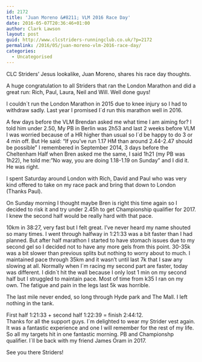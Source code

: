 ```yaml
---
id: 2172
title: 'Juan Moreno &#8211; VLM 2016 Race Day'
date: 2016-05-07T20:36:46+01:00
author: Clark Lawson
layout: post
guid: http://www.clcstriders-runningclub.co.uk/?p=2172
permalink: /2016/05/juan-moreno-vlm-2016-race-day/
categories:
  - Uncategorised
---
```

CLC Striders&#8217; Jesus lookalike, Juan Moreno, shares his race day thoughts.<!--more-->

A huge congratulation to all Striders that ran the London Marathon and did a great run: Rich, Paul, Laura, Neil and Will. Well done guys!

I couldn´t run the London Marathon in 2015 due to knee injury so I had to withdraw sadly. Last year I promised I´d run this marathon well in 2016.

A few days before the VLM Brendan asked me what time I am aiming for? I told him under 2.50, My PB in Berlin was 2h53 and last 2 weeks before VLM I was worried because of a HR higher than usual so I´d be happy to do 3 or 4 min off. But He said: &#8220;If you&#8217;ve run 1.17 HM than around 2.44-2.47 should be possible&#8221; I remembered in September 2014, 3 days before the Cheltenham Half when Bren asked me the same, I said 1h21 (my PB was 1h22), he told me:&#8221;No way, you are doing 1.18-1.19 on Sunday&#8221; and I did it. He was right.

I spent Saturday around London with Rich, David and Paul who was very kind offered to take on my race pack and bring that down to London (Thanks Paul).

On Sunday morning I thought maybe Bren is right this time again so I decided to risk it and try under 2.45h to get Championship qualifier for 2017. I knew the second half would be really hard with that pace.

10km in 38:27, very fast but I felt great. I’ve never heard my name shouted so many times. I went through halfway in 1:21:33 was a bit faster than I had planned. But after half marathon I started to have stomach issues due to my second gel so I decided not to have any more gels from this point. 30-35k was a bit slower than previous splits but nothing to worry about to much. I maintained pace through 35km and it wasn’t until last 7k that I saw any slowing at all. Normally when I´m racing my second part are faster, today was different. I didn´t hit the wall because I only lost 1 min on my second half but I struggled to maintain pace. Most of time from k35 I ran on my own. The fatigue and pain in the legs last 5k was horrible.

The last mile never ended, so long through Hyde park and The Mall. I left nothing in the tank.

First half 1:21:33 + second half 1:22:39 = finish 2:44:12.  
Thanks for all the support guys. I´m delighted to wear my Strider vest again. It was a fantastic experience and one I will remember for the rest of my life. So all my targets hit in one fantastic morning. PB and Championshp qualifier. I´ll be back with my friend James Oram in 2017.

See you there Striders!